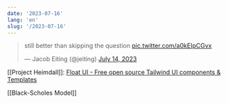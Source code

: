 ```yaml
---
date: '2023-07-16'
lang: 'en'
slug: '/2023-07-16'
---
```


<blockquote class="twitter-tweet"><p lang="en" dir="ltr">still better than skipping the question <a href="https://t.co/a0kEIpCGvx">pic.twitter.com/a0kEIpCGvx</a></p>&mdash; Jacob Eiting (@jeiting) <a href="https://twitter.com/jeiting/status/1679910323443073036?ref_src=twsrc%5Etfw">July 14, 2023</a></blockquote>

[[Project Heimdall]]: [Float UI - Free open source Tailwind UI components & Templates](https://floatui.com/)

[[Black-Scholes Model]]

